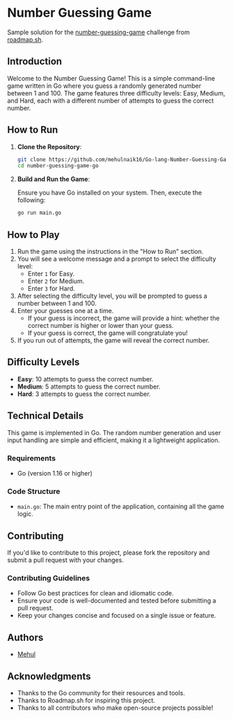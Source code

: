 
# Number Guessing Game

Sample solution for the [number-guessing-game](https://roadmap.sh/projects/number-guessing-game) challenge from [roadmap.sh](https://roadmap.sh).

## Introduction

Welcome to the Number Guessing Game! This is a simple command-line game written in Go where you guess a randomly generated number between 1 and 100. The game features three difficulty levels: Easy, Medium, and Hard, each with a different number of attempts to guess the correct number.

## How to Run

1. **Clone the Repository**:

   ```bash
   git clone https://github.com/mehulnaik16/Go-lang-Number-Guessing-Game.git
   cd number-guessing-game-go
   ```

2. **Build and Run the Game**:

   Ensure you have Go installed on your system. Then, execute the following:

   ```bash
   go run main.go
   ```

## How to Play

1. Run the game using the instructions in the "How to Run" section.
2. You will see a welcome message and a prompt to select the difficulty level:
   - Enter `1` for Easy.
   - Enter `2` for Medium.
   - Enter `3` for Hard.
3. After selecting the difficulty level, you will be prompted to guess a number between 1 and 100.
4. Enter your guesses one at a time.
   - If your guess is incorrect, the game will provide a hint: whether the correct number is higher or lower than your guess.
   - If your guess is correct, the game will congratulate you!
5. If you run out of attempts, the game will reveal the correct number.

## Difficulty Levels

- **Easy**: 10 attempts to guess the correct number.
- **Medium**: 5 attempts to guess the correct number.
- **Hard**: 3 attempts to guess the correct number.

## Technical Details

This game is implemented in Go. The random number generation and user input handling are simple and efficient, making it a lightweight application.

### Requirements

- Go (version 1.16 or higher)

### Code Structure

- `main.go`: The main entry point of the application, containing all the game logic.

## Contributing

If you'd like to contribute to this project, please fork the repository and submit a pull request with your changes.

### Contributing Guidelines

- Follow Go best practices for clean and idiomatic code.
- Ensure your code is well-documented and tested before submitting a pull request.
- Keep your changes concise and focused on a single issue or feature.

## Authors

- [Mehul](https://github.com/mehulnaik16)

## Acknowledgments

- Thanks to the Go community for their resources and tools.
- Thanks to Roadmap.sh for inspiring this project.
- Thanks to all contributors who make open-source projects possible!
